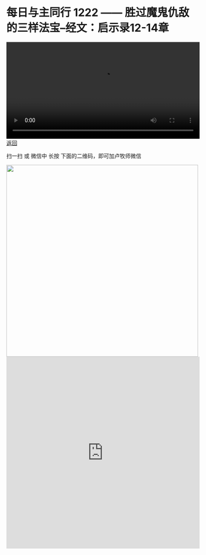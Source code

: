 # 每日与主同行 1222 —— 胜过魔鬼仇敌的三样法宝–经文：启示录12-14章

<video width='100%' controls src='https://go2024.simai.life/api?redirect=https://r2.savefamily.net/@pastorpaulqiankunlu618/kwy8nruKYqQ.mp4?metric=PastorLu%26keyword=webpage%26type=video%26bot=26%26to=webpage'></video>
<a href='../daily.html'> 返回 </a>
<p>扫一扫 或 微信中 长按 下面的二维码，即可加卢牧师微信</p>
<img src='https://r2.savefamily.net/OVagt1.JPG' width='500px' />



<iframe width="100%" height="500" src="https://www.youtube.com/embed/kwy8nruKYqQ?si=zz5OCgHQvyW71w8c&amp;controls=0" title="YouTube video player" frameborder="0" allow="accelerometer; autoplay; clipboard-write; encrypted-media; gyroscope; picture-in-picture; web-share" referrerpolicy="strict-origin-when-cross-origin" allowfullscreen></iframe>